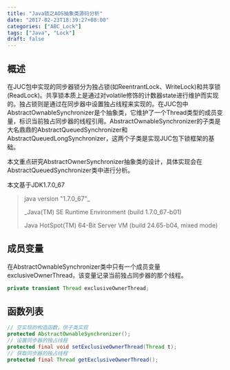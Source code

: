 ```yaml
---
title: "Java锁之AOS抽象类源码分析"
date: "2017-02-23T18:39:27+08:00"
categories: ["ABC_Lock"]
tags: ["Java", "Lock"]
draft: false
---
```


## 概述

在JUC包中实现的同步器锁分为独占锁(如ReentrantLock、WriteLock)和共享锁(ReadLock)。共享锁本质上是通过对volatile修饰的计数器state进行维护而实现的。独占锁则是通过在同步器中设置独占线程来实现的。在JUC包中AbstractOwnableSynchronizer是个抽象类，它维护了一个Thread类型的成员变量，标识当前独占同步器的线程引用。AbstractOwnableSynchronizer的子类是大名鼎鼎的AbstractQueuedSynchronizer和AbstractQueuedLongSynchronizer，这两个子类是实现JUC包下锁框架的基础。



本文重点研究AbstractOwnerSynchronizer抽象类的设计，具体实现会在AbstractQueuedSynchronizer类中进行分析。



本文基于JDK1.7.0_67

> java version "1.7.0_67"_
>
> _Java(TM) SE Runtime Environment (build 1.7.0_67-b01)
>
> Java HotSpot(TM) 64-Bit Server VM (build 24.65-b04, mixed mode)



## 成员变量

在AbstractOwnableSynchronizer类中只有一个成员变量exclusiveOwnerThread，该变量记录当前独占同步器的那个线程。

```java
private transient Thread exclusiveOwnerThread;
```



## 函数列表

```java
// 空实现的构造函数，供子类实现
protected AbstractOwnableSynchronizer();
// 设置同步器的独占线程
protected final void setExclusiveOwnerThread(Thread t);
// 获取同步器的独占线程
protected final Thread getExclusiveOwnerThread();
```
